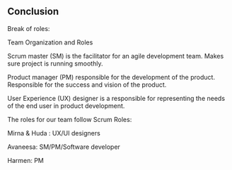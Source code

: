## Conclusion
Break of roles:

Team Organization and Roles

Scrum master (SM) is the facilitator for an agile development team. Makes sure project is running smoothly.

Product manager (PM) responsible for the development of the product. Responsible for the success and vision of the product.

User Experience (UX) designer is a responsible for representing the needs of the end user in product development. 

The roles for our team follow Scrum Roles:

Mirna & Huda : UX/UI designers

Avaneesa: SM/PM/Software developer

Harmen: PM
